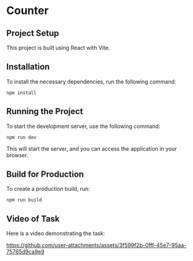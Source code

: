 # Counter

## Project Setup
This project is built using React with Vite.

## Installation
To install the necessary dependencies, run the following command:

```
npm install
```

## Running the Project
To start the development server, use the following command:

```
npm run dev
```

This will start the server, and you can access the application in your browser.

## Build for Production
To create a production build, run:

```
npm run build
```

## Video of Task
Here is a video demonstrating the task:  

https://github.com/user-attachments/assets/3f599f2b-0fff-45e7-95aa-75765d9ca9e9
